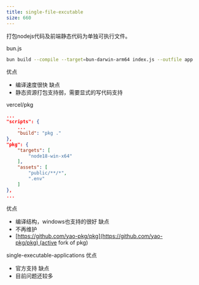 ```yaml
---
title: single-file-excutable
size: 660
---
```

打包nodejs代码及前端静态代码为单独可执行文件。

bun.js
```sh
bun build --compile --target=bun-darwin-arm64 index.js --outfile app
```
优点
- 编译速度很快
缺点
- 静态资源打包支持弱，需要显式的写代码支持

vercel/pkg
```json
...
"scripts": {
	...
	"build": "pkg ."
},
"pkg": {
	"targets": [
		"node18-win-x64"
	],
	"assets": [
		"public/**/*",
		".env"
	]
},
...
```
优点
- 编译结构，windows也支持的很好
缺点
- 不再维护
- [https://github.com/yao-pkg/pkg](https://github.com/yao-pkg/pkg) (active fork of pkg)

single-executable-applications
优点
- 官方支持
缺点
- 目前问题还较多
